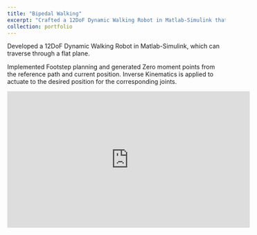 ```yaml
---
title: "Bipedal Walking"
excerpt: "Crafted a 12DoF Dynamic Walking Robot in Matlab-Simulink that overcomes the challenges of traversing on flat terrain by generating precise footstep planning, zero moment points, and applying inverse kinematics for seamless movement. <br/><img src='/images/Biped.PNG'>"
collection: portfolio
---
```


Developed a 12DoF Dynamic Walking Robot in Matlab-Simulink, which can traverse through a flat plane.

Implemented Footstep planning and generated Zero moment points from the reference path and current
position. Inverse Kinematics is applied to actuate to the desired position for the corresponding joints.

<iframe width="560" height="315" src="https://www.youtube.com/embed/7syMuikB8ZA" title="YouTube video player" frameborder="0" allow="accelerometer; autoplay; clipboard-write; encrypted-media; gyroscope; picture-in-picture; web-share" allowfullscreen></iframe>
